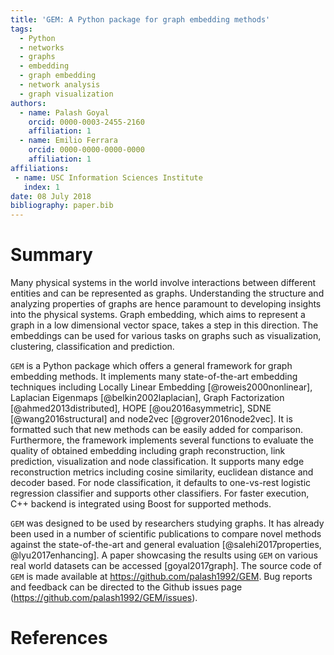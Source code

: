 ```yaml
---
title: 'GEM: A Python package for graph embedding methods'
tags:
  - Python
  - networks
  - graphs
  - embedding
  - graph embedding
  - network analysis
  - graph visualization
authors:
  - name: Palash Goyal
    orcid: 0000-0003-2455-2160
    affiliation: 1
  - name: Emilio Ferrara
    orcid: 0000-0000-0000-0000
    affiliation: 1
affiliations:
 - name: USC Information Sciences Institute
   index: 1
date: 08 July 2018
bibliography: paper.bib
---
```


# Summary

Many physical systems in the world involve interactions between different entities and can be represented as graphs. Understanding the structure and analyzing properties of graphs are hence paramount to developing insights into the physical systems. Graph embedding, which aims to represent a graph in a low dimensional vector space, takes a step in this direction. The embeddings can be used for various tasks on graphs such as visualization, clustering, classification and prediction.

``GEM`` is a Python package which offers a general framework for graph embedding methods. It implements many state-of-the-art embedding techniques including Locally Linear Embedding [@roweis2000nonlinear], Laplacian Eigenmaps [@belkin2002laplacian], Graph Factorization [@ahmed2013distributed], HOPE [@ou2016asymmetric], SDNE [@wang2016structural] and node2vec [@grover2016node2vec]. It is formatted such that new methods can be easily added for comparison. Furthermore, the framework implements several functions to evaluate the quality of obtained embedding including graph reconstruction, link prediction, visualization and node classification. It supports many edge reconstruction metrics including cosine similarity, euclidean distance and decoder based. For node classification, it defaults to one-vs-rest logistic regression classifier and supports other classifiers. For faster execution, C++ backend is integrated using Boost for supported methods.

``GEM`` was designed to be used by researchers studying graphs. It has already been used in a number of scientific publications to compare novel methods against the state-of-the-art and general evaluation [@salehi2017properties, @lyu2017enhancing]. A paper showcasing the results using ``GEM`` on various real world datasets can be accessed [goyal2017graph]. The source code of ``GEM`` is made available at <https://github.com/palash1992/GEM>. Bug reports and feedback can be directed to the Github issues page (<https://github.com/palash1992/GEM/issues>).


# References